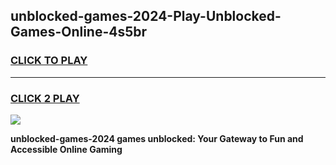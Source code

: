 
## unblocked-games-2024-Play-Unblocked-Games-Online-4s5br
<h3>
<a href="https://premium76.site?title=unblocked-games-2024&ref=25A">CLICK TO PLAY</a></h3>
<hr>

<h3>
<a href="https://premium76.site?title=unblocked-games-2024&ref=25A">CLICK 2 PLAY</a>
  
</h3>

<a href="https://premium76.site?title=unblocked-games-2024&ref=25A"><img src="https://clearcache.store/games.png"></a>


**unblocked-games-2024 games unblocked: Your Gateway to Fun and Accessible Online Gaming**
